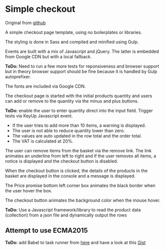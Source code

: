 # Simple checkout

Original from [github](https://github.com/danielpina/checkout)

A simple checkout page template, using no boilerplates or libraries.

The styling is done in Sass and compiled and minified using Gulp.

Events are built with a mix of Javascript and jQuery. The latter is embedded from Google CDN but with a local fallback.

**ToDo:** Need to run a few more tests for reponsiveness and browser support but in theory browser support should be fine because it is handled by Gulp autoprefixer.

The fonts are included via Google CDN.

The checkout page is started with the initial products quantity and users can add or remove to the quantity via the minus and plus buttons. 

**ToDo:** enable the user to enter quantity direct into the input field. Trigger tests via KeyUp Javascript event.

* If the user tries to add more than 10 items, a warning is displayed.
* The user is not able to reduce quantity lower than zero.
* The values are auto updated in the row total and the order total.
* The VAT is calculated at 20%.

The user can remove items from the basket via the remove link. The link animates an underline from left to right and if the user removes all items, a notice is displayed and the checkout button is disabled.

When the checkout button is clicked, the details of the products in the basket are displayed in the console and a message is displayed.

The Price promise bottom left corner box animates the black border when the user hover the box.

The checkout button animates the background color when the mouse hover.

**ToDo:** Use a Javascript framework/library to read the product data (collection) from a json file and dynamically output the rows

## Attempt to use ECMA2015
 **ToDo:** add Babel to task runner from [here](https://www.npmjs.com/package/gulp-babel) and have a look at this [Gist](https://gist.github.com/danielpina/27a503b94bff0f9530470aa59091c353)
